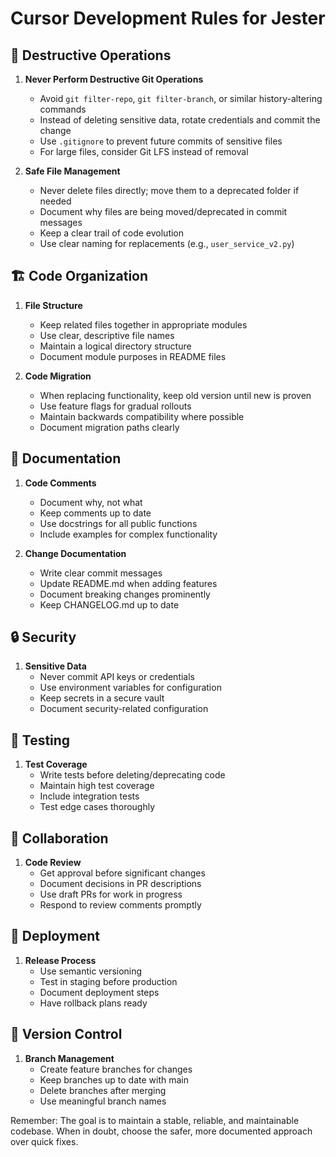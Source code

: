 # Cursor Development Rules for Jester

## 🚫 Destructive Operations

1. **Never Perform Destructive Git Operations**
   - Avoid `git filter-repo`, `git filter-branch`, or similar history-altering commands
   - Instead of deleting sensitive data, rotate credentials and commit the change
   - Use `.gitignore` to prevent future commits of sensitive files
   - For large files, consider Git LFS instead of removal

2. **Safe File Management**
   - Never delete files directly; move them to a deprecated folder if needed
   - Document why files are being moved/deprecated in commit messages
   - Keep a clear trail of code evolution
   - Use clear naming for replacements (e.g., `user_service_v2.py`)

## 🏗️ Code Organization

1. **File Structure**
   - Keep related files together in appropriate modules
   - Use clear, descriptive file names
   - Maintain a logical directory structure
   - Document module purposes in README files

2. **Code Migration**
   - When replacing functionality, keep old version until new is proven
   - Use feature flags for gradual rollouts
   - Maintain backwards compatibility where possible
   - Document migration paths clearly

## 📝 Documentation

1. **Code Comments**
   - Document why, not what
   - Keep comments up to date
   - Use docstrings for all public functions
   - Include examples for complex functionality

2. **Change Documentation**
   - Write clear commit messages
   - Update README.md when adding features
   - Document breaking changes prominently
   - Keep CHANGELOG.md up to date

## 🔒 Security

1. **Sensitive Data**
   - Never commit API keys or credentials
   - Use environment variables for configuration
   - Keep secrets in a secure vault
   - Document security-related configuration

## 🧪 Testing

1. **Test Coverage**
   - Write tests before deleting/deprecating code
   - Maintain high test coverage
   - Include integration tests
   - Test edge cases thoroughly

## 🤝 Collaboration

1. **Code Review**
   - Get approval before significant changes
   - Document decisions in PR descriptions
   - Use draft PRs for work in progress
   - Respond to review comments promptly

## 🚀 Deployment

1. **Release Process**
   - Use semantic versioning
   - Test in staging before production
   - Document deployment steps
   - Have rollback plans ready

## 🔄 Version Control

1. **Branch Management**
   - Create feature branches for changes
   - Keep branches up to date with main
   - Delete branches after merging
   - Use meaningful branch names

Remember: The goal is to maintain a stable, reliable, and maintainable codebase. When in doubt, choose the safer, more documented approach over quick fixes. 